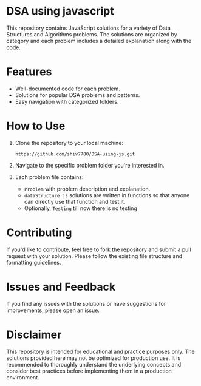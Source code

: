 # DSA using javascript
This repository contains JavaScript solutions for a variety of Data Structures and Algorithms problems. The solutions are organized by category and each problem includes a detailed explanation along with the code.

# Features
-   Well-documented code for each problem.
-   Solutions for popular DSA problems and patterns.
-   Easy navigation with categorized folders.

# How to Use
1.  Clone the repository to your local machine:

    `https://github.com/shiv7700/DSA-using-js.git` 
    
2.  Navigate to the specific problem folder you're interested in.

4.  Each problem file contains:
    
    -   `Problem` with problem description and explanation.
    -   `dataStructure.js` solutions are written in functions so that anyone can directly use that function and test it.
    -   Optionally, `Testing` till now there is no testing
    
# Contributing
If you'd like to contribute, feel free to fork the repository and submit a pull request with your solution. Please follow the existing file structure and formatting guidelines.

# Issues and Feedback
If you find any issues with the solutions or have suggestions for improvements, please open an issue.

# Disclaimer
This repository is intended for educational and practice purposes only. The solutions provided here may not be optimized for production use. It is recommended to thoroughly understand the underlying concepts and consider best practices before implementing them in a production environment.
